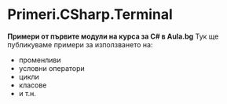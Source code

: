 ﻿# Primeri.CSharp.Terminal
**Примери от първите модули на курса за C# в Aula.bg**
Тук ще публикуваме примери за използването на:
* променливи
* условни оператори
* цикли
* класове
* и т.н.
